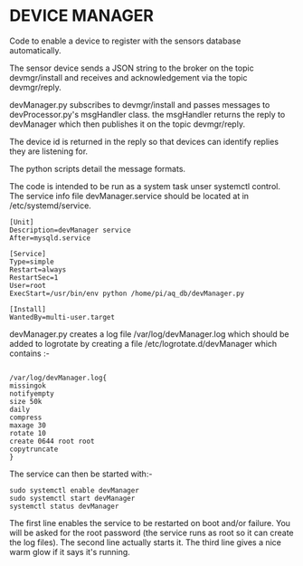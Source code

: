 # DEVICE MANAGER

Code to enable a device to register with the sensors database automatically.

The sensor device sends a JSON string to the broker on the topic devmgr/install and receives and acknowledgement via the topic devmgr/reply.

devManager.py subscribes to devmgr/install and passes messages to devProcessor.py's msgHandler class. the msgHandler returns the reply to devManager which then publishes it on the topic devmgr/reply.

The device id is returned in the reply so that devices can identify replies they are listening for.

The python scripts detail the message formats.

The code is intended to be run as a system task unser systemctl control. The service info file devManager.service should be located at
in /etc/systemd/service.

```
[Unit]
Description=devManager service
After=mysqld.service

[Service]
Type=simple
Restart=always
RestartSec=1
User=root
ExecStart=/usr/bin/env python /home/pi/aq_db/devManager.py

[Install]
WantedBy=multi-user.target
```

devManager.py creates a log file /var/log/devManager.log which should be added to logrotate by creating a file /etc/logrotate.d/devManager which contains :-
```

/var/log/devManager.log{
missingok
notifyempty
size 50k
daily
compress
maxage 30
rotate 10
create 0644 root root
copytruncate
}

```

The service can then be started with:-
```
sudo systemctl enable devManager
sudo systemctl start devManager
systemctl status devManager
```

The first line enables the service to be restarted on boot and/or failure. You will be asked for the root password (the service runs as root so it can create the log files).
The second line actually starts it.
The third line gives a nice warm glow if it says it's running.
